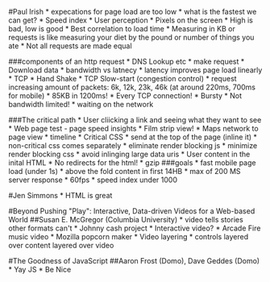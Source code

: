#Paul Irish
    * expecations for page load are too low
    * what is the fastest we can get?
    * Speed index
        * User perception
        * Pixels on the screen
        * High is bad, low is good
        * Best correlation to load time
    * Measuring in KB or requests is like measuring your diet by the pound or number of things you ate
    * Not all requests are made equal

###components of an http request
    * DNS Lookup etc
    * make request
    * Download data
    * bandwidth vs latnecy
        * latency improves page load linearly
        * TCP
            * Hand Shake
            * TCP Slow-start (congestion control)
                * request increasing amount of packets: 6k, 12k, 23k, 46k (at around 220ms, 700ms for mobile)
            * 85KB in 1200ms!
            * Every TCP connection!
            * Bursty
            * Not bandwidth limited!
            * waiting on the network

###The critical path
    * User cliicking a link and seeing what they want to see
    * Web page test - page speed insights
        * Film strip view!
            * Maps network to page view
        * timeline
    * Critical CSS
        * send at the top of the page (inline it)
        * non-critical css comes separately
    * eliminate render blocking js
    * minimize render blocking css
        * avoid inlinging large data uris
    * User content in the inital HTML
        * No redirects for the html!
        * gzip
###goals
    * fast mobile page load (under 1s)
    * above the fold content in first 14HB
    * max of 200 MS server response
    * 60fps
    * speed index under 1000

#Jen Simmons
    * HTML is great

#Beyond Pushing "Play": Interactive, Data-driven Videos for a Web-based World
##Susan E. McGregor (Columbia University)
    * video tells stories other formats can't
        * Johnny cash project
    * Interactive video?
        * Arcade Fire music video
        * Mozilla popcorn maker
    * Video layering
        * controls layered over content layered over video

#The Goodness of JavaScript
##Aaron Frost (Domo), Dave Geddes (Domo)
    * Yay JS
    * Be Nice
